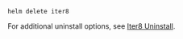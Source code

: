 ```shell
helm delete iter8
```

For additional uninstall options, see [Iter8 Uninstall](https://iter8.tools/1.1.1/user-guide/uninstall/).